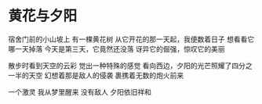 # 黄花与夕阳

宿舍门前的小山坡上
有一棵黄花树
从它开花的那一天起，我便数着日子
想看看它哪一天掉落
今天是第三天，它竟然还没落
讶异它的倔强，惊叹它的美丽

散步时看到天空的云彩
觉出一种特殊的感觉
看向西边，夕阳的光芒照耀了四分之一半的天空
幻想着那是敌人的侵袭
裹携着无数的炮火前来

一个激灵
我从梦里醒来
没有敌人
夕阳依旧祥和
